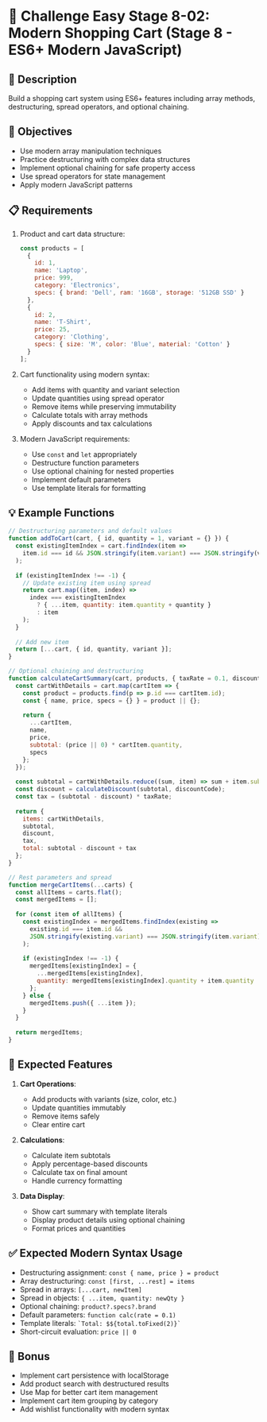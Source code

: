 # 🎯 Challenge Easy Stage 8-02: Modern Shopping Cart (Stage 8 - ES6+ Modern JavaScript)

## 📝 Description

Build a shopping cart system using ES6+ features including array methods, destructuring, spread operators, and optional chaining.

## 🎯 Objectives

- Use modern array manipulation techniques
- Practice destructuring with complex data structures
- Implement optional chaining for safe property access
- Use spread operators for state management
- Apply modern JavaScript patterns

## 📋 Requirements

1. Product and cart data structure:

   ```javascript
   const products = [
     {
       id: 1,
       name: 'Laptop',
       price: 999,
       category: 'Electronics',
       specs: { brand: 'Dell', ram: '16GB', storage: '512GB SSD' }
     },
     {
       id: 2,
       name: 'T-Shirt',
       price: 25,
       category: 'Clothing',
       specs: { size: 'M', color: 'Blue', material: 'Cotton' }
     }
   ];
   ```

2. Cart functionality using modern syntax:
   - Add items with quantity and variant selection
   - Update quantities using spread operator
   - Remove items while preserving immutability
   - Calculate totals with array methods
   - Apply discounts and tax calculations

3. Modern JavaScript requirements:
   - Use `const` and `let` appropriately
   - Destructure function parameters
   - Use optional chaining for nested properties
   - Implement default parameters
   - Use template literals for formatting

## 💡 Example Functions

```javascript
// Destructuring parameters and default values
function addToCart(cart, { id, quantity = 1, variant = {} }) {
  const existingItemIndex = cart.findIndex(item => 
    item.id === id && JSON.stringify(item.variant) === JSON.stringify(variant)
  );
  
  if (existingItemIndex !== -1) {
    // Update existing item using spread
    return cart.map((item, index) => 
      index === existingItemIndex 
        ? { ...item, quantity: item.quantity + quantity }
        : item
    );
  }
  
  // Add new item
  return [...cart, { id, quantity, variant }];
}

// Optional chaining and destructuring
function calculateCartSummary(cart, products, { taxRate = 0.1, discountCode } = {}) {
  const cartWithDetails = cart.map(cartItem => {
    const product = products.find(p => p.id === cartItem.id);
    const { name, price, specs = {} } = product || {};
    
    return {
      ...cartItem,
      name,
      price,
      subtotal: (price || 0) * cartItem.quantity,
      specs
    };
  });
  
  const subtotal = cartWithDetails.reduce((sum, item) => sum + item.subtotal, 0);
  const discount = calculateDiscount(subtotal, discountCode);
  const tax = (subtotal - discount) * taxRate;
  
  return {
    items: cartWithDetails,
    subtotal,
    discount,
    tax,
    total: subtotal - discount + tax
  };
}

// Rest parameters and spread
function mergeCartItems(...carts) {
  const allItems = carts.flat();
  const mergedItems = [];
  
  for (const item of allItems) {
    const existingIndex = mergedItems.findIndex(existing => 
      existing.id === item.id && 
      JSON.stringify(existing.variant) === JSON.stringify(item.variant)
    );
    
    if (existingIndex !== -1) {
      mergedItems[existingIndex] = {
        ...mergedItems[existingIndex],
        quantity: mergedItems[existingIndex].quantity + item.quantity
      };
    } else {
      mergedItems.push({ ...item });
    }
  }
  
  return mergedItems;
}
```

## 🚀 Expected Features

1. **Cart Operations**:
   - Add products with variants (size, color, etc.)
   - Update quantities immutably
   - Remove items safely
   - Clear entire cart

2. **Calculations**:
   - Calculate item subtotals
   - Apply percentage-based discounts
   - Calculate tax on final amount
   - Handle currency formatting

3. **Data Display**:
   - Show cart summary with template literals
   - Display product details using optional chaining
   - Format prices and quantities

## ✅ Expected Modern Syntax Usage

- Destructuring assignment: `const { name, price } = product`
- Array destructuring: `const [first, ...rest] = items`
- Spread in arrays: `[...cart, newItem]`
- Spread in objects: `{ ...item, quantity: newQty }`
- Optional chaining: `product?.specs?.brand`
- Default parameters: `function calc(rate = 0.1)`
- Template literals: `` `Total: $${total.toFixed(2)}` ``
- Short-circuit evaluation: `price || 0`

## 🌟 Bonus

- Implement cart persistence with localStorage
- Add product search with destructured results
- Use Map for better cart item management
- Implement cart item grouping by category
- Add wishlist functionality with modern syntax
